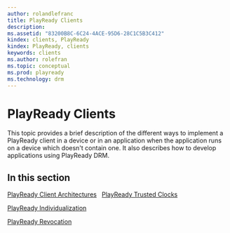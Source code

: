 ```yaml
---
author: rolandlefranc
title: PlayReady Clients
description:
ms.assetid: "83200B8C-6C24-4ACE-95D6-28C1C5B3C412"
kindex: clients, PlayReady
kindex: PlayReady, clients
keywords: clients
ms.author: rolefran
ms.topic: conceptual
ms.prod: playready
ms.technology: drm
---
```



# PlayReady Clients
This topic provides a brief description of the different ways to implement a PlayReady client in a device or in an application when the application runs on a device which doesn't contain one. It also describes how to develop applications using PlayReady DRM.


## In this section

[PlayReady Client Architectures](client-architectures.md)
 
[PlayReady Trusted Clocks](trusted-clocks.md) 

[PlayReady Individualization](individualization.md) 

[PlayReady Revocation](revocation.md) 
